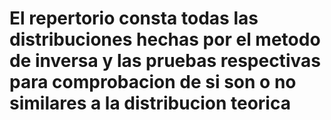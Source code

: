 # El repertorio consta todas las distribuciones hechas por el metodo de inversa y las pruebas respectivas para comprobacion de si son o no similares a la distribucion teorica
